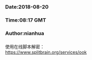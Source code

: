 ###
###    Date:2018-08-20
###   Time:08:17 GMT
###  Author:nianhua
###


使用在线脚本解密：</br>
https://www.splitbrain.org/services/ook
